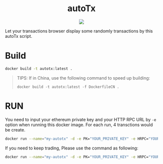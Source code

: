 <div align=center><h1> autoTx </h1></div>
<div align=center><img src="https://github.com/TaibiaoGuo/autoTx/workflows/master%20building/badge.svg" /></div>

Let your transactions browser display some randomly transactions by this autoTx script.

# Build
```bash
docker build -t autotx:latest .
```

> TIPS: If  in China, use the following command to speed up building:
>
> `docker build -t autotx:latest -f DockerfileCN .`

# RUN
You need to input your ethereum private key and your HTTP RPC URL by `-e` option when running this docker image. For each run, 4 transctions would be create. 

```bash
docker run --name="my-autotx" -d -e PK="YOUR_PRIVATE_KEY" -e HRPC="YOUR_HTTP_RPC_URL" autotx:latest
```

If you need to keep trading, Please use the command as following:

```bash
docker run --name="my-autotx" -d -e PK="YOUR_PRIVATE_KEY" -e HRPC="YOUR_HTTP_RPC_URL"  --restart=always autotx:latest
```
